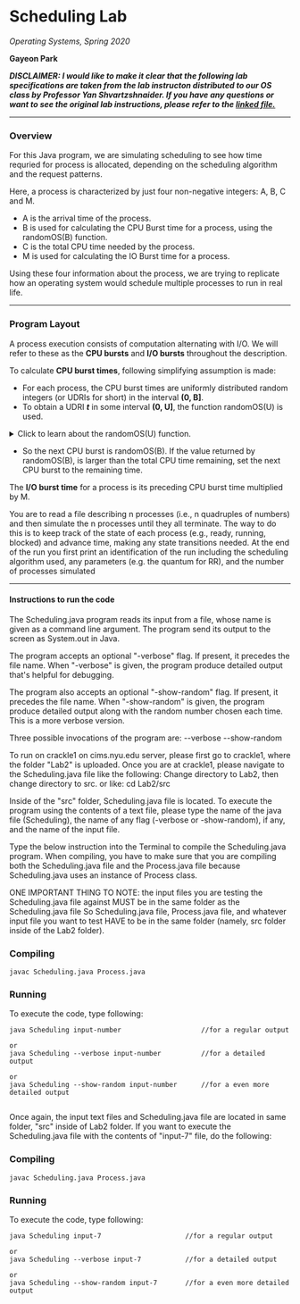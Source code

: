 Scheduling Lab
===============
*Operating Systems, Spring 2020*


**Gayeon Park**

***DISCLAIMER: I would like to make it clear that the following lab specifications are taken from the lab instructon distributed to our OS class by Professor Yan Shvartzshnaider. If you have any questions or want to see the original lab instructions, please refer to the [linked file.](https://github.com/gayeon97/Operating-Systems-Lab-02/blob/main/Scheduling_lab_original_instructions.pdf)***

----
### Overview ###

For this Java program, we are simulating scheduling to see how time requried for process is allocated, depending on the scheduling algorithm and the request patterns. 


Here, a process is characterized by just four non-negative integers: A, B, C and M.
- A is the arrival time of the process. 
- B is used for calculating the CPU Burst time for a process, using the randomOS(B) function. 
- C is the total CPU time needed by the process. 
- M is used for calculating the IO Burst time for a process.


Using these four information about the process, we are trying to replicate how an operating system would schedule multiple processes to run in real life.

----
### Program Layout ###

A process execution consists of computation alternating with I/O. We will refer to these as the **CPU bursts** and **I/O bursts** throughout the description.


To calculate **CPU burst times**, following simplifying assumption is made:
* For each process, the CPU burst times are uniformly distributed random integers (or UDRIs for short) in the interval **(0, B]**. 
* To obtain a UDRI ***t*** in some interval **(0, U]**, the function randomOS(U) is used. 
<details>  
    <summary>Click to learn about the randomOS(U) function.</summary>

* **randomOS(U)** is a simple function that reads a random non-negative integer X from a file named ***random-numbers*** (in the src directory) and returns the value 1 + (X mod U). 
* ***random-numbers*** is the file supplied by the professor that contains a large number of random non-negative integers. The purpose of standardizing the random numbers is so that all correct programs will produce the same answers.
</details>

* So the next CPU burst is randomOS(B). If the value returned by randomOS(B), is larger than the total CPU time remaining, set the next CPU burst to the remaining time.


The **I/O burst time** for a process is its preceding CPU burst time multiplied by M.


You are to read a file describing n processes (i.e., n quadruples of numbers) and then simulate the n processes
until they all terminate. The way to do this is to keep track of the state of each process (e.g., ready, running,
blocked) and advance time, making any state transitions needed. At the end of the run you first print an
identification of the run including the scheduling algorithm used, any parameters (e.g. the quantum for RR),
and the number of processes simulated



- - - -
#### Instructions to run the code ####

The Scheduling.java program reads its input from a file, whose name is given as a command line argument. The program send its output to the screen as System.out in Java.

The program accepts an optional "-verbose" flag. If present, it precedes the file name. When "-verbose" is given, the program produce detailed output that's helpful for debugging. 

The program also accepts an optional "-show-random" flag. If present, it precedes the file name. When "-show-random" is given, the program produce detailed output along with the random number chosen each time. This is a more verbose version.

Three possible invocations of the program are:
<program-name> <input-filename>
<program-name> --verbose <input-filename>
<program-name> --show-random <input-filename>




To run on crackle1 on cims.nyu.edu server, please first go to crackle1, where the folder "Lab2" is uploaded. Once you are at crackle1, please navigate to the Scheduling.java file like the following:
     Change directory to Lab2, then change directory to src.
     or like: cd Lab2/src

Inside of the "src" folder, Scheduling.java file is located.
To execute the program using the contents of a text file, please type the name of the java file (Scheduling), the name of any flag (-verbose or -show-random), if any, and the name of the input file. 

Type the below instruction into the Terminal to compile the Scheduling.java program.
When compiling, you have to make sure that you are compiling both the Scheduling.java file and the Process.java file because Scheduling.java uses an instance of Process class.

ONE IMPORTANT THING TO NOTE: the input files you are testing the Scheduling.java file against MUST be in the same folder as the Scheduling.java file
So Scheduling.java file, Process.java file, and whatever input file you want to test HAVE to be in the same folder (namely, src folder inside of the Lab2 folder).

### Compiling
```
javac Scheduling.java Process.java
```

### Running
To execute the code, type following:
```
java Scheduling input-number                    //for a regular output

or 
java Scheduling --verbose input-number          //for a detailed output

or
java Scheduling --show-random input-number      //for a even more detailed output


```


Once again, the input text files and Scheduling.java file are located in same folder, "src" inside of Lab2 folder. 
If you want to execute the Scheduling.java file with the contents of "input-7" file, do the following: 

### Compiling
```
javac Scheduling.java Process.java
```

### Running
To execute the code, type following:
```
java Scheduling input-7                     //for a regular output

or
java Scheduling --verbose input-7           //for a detailed output

or
java Scheduling --show-random input-7       //for a even more detailed output


```
